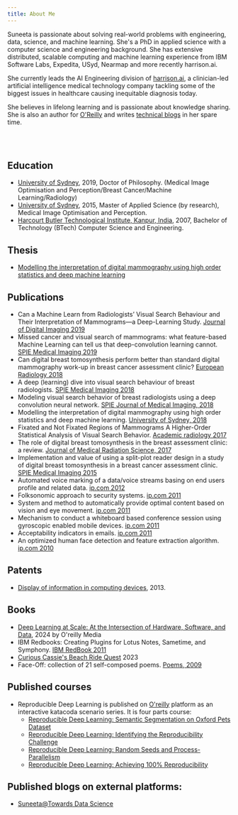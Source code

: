 ```yaml
---
title: About Me 
---
```


Suneeta is passionate about solving real-world problems with engineering, data, science, and machine learning. She's a PhD in applied science with a computer science and engineering background. She has extensive distributed, scalable computing and machine learning experience from IBM Software Labs, Expedita, USyd, Nearmap and more recently harrison.ai.

She currently leads the AI Engineering division of [harrison.ai](https://harrison.ai/), a clinician-led artificial intelligence medical technology company tackling some of the biggest issues in healthcare causing inequitable diagnosis today.

She believes in lifelong learning and is passionate about knowledge sharing. She is also an author for [O'Reilly](https://www.oreilly.com/pub/au/8214) and writes [technical blogs](https://suneeta-mall.github.io/) in her spare time.


<br/>


<!-- {: .oversized}
![](/assets/img/cover.png) -->
<br/>

Education
---------

- [University of Sydney][sydu], 2019, Doctor of Philosophy. (Medical Image Optimisation and Perception/Breast Cancer/Machine Learning/Radiology)
- [University of Sydney][sydu], 2015, Master of Applied Science (by research), Medical Image Optimisation and Perception.
- [Harcourt Butler Technological Institute, Kanpur, India][hbti], 2007, Bachelor of Technology (BTech) Computer Science and Engineering.


Thesis
---------
- [Modelling the interpretation of digital mammography using high order statistics and deep machine learning][thesis]


Publications
---------
- Can a Machine Learn from Radiologists’ Visual Search Behaviour and Their Interpretation of Mammograms—a Deep-Learning Study. [Journal of Digital Imaging 2019][jdi_2019]
- Missed cancer and visual search of mammograms: what feature-based Machine Learning can tell us that deep-convolution learning cannot. [SPIE Medical Imaging 2019][spie_2019]
- Can digital breast tomosynthesis perform better than standard digital mammography work-up in breast cancer assessment clinic? [European Radiology 2018][eu_rad_2018]
- A deep (learning) dive into visual search behaviour of breast radiologists. [SPIE Medical Imaging 2018][spie_2018]
- Modeling visual search behavior of breast radiologists using a deep convolution neural network. [SPIE Journal of Medical Imaging, 2018][spie_jmi_2018]
- Modelling the interpretation of digital mammography using high order statistics and deep machine learning. [University of Sydney, 2018][thesis]
- Fixated and Not Fixated Regions of Mammograms  A Higher-Order Statistical Analysis of Visual Search Behavior. [Academic radiology 2017][arad_2017]
- The role of digital breast tomosynthesis in the breast assessment clinic: a review. [Journal of Medical Radiation Science, 2017][jmrs_2017]
- Implementation and value of using a split-plot reader design in a study of digital breast tomosynthesis in a breast cancer assessment clinic. [SPIE  Medical Imaging 2015][spie_2015]
- Automated voice marking of a data/voice streams basing on end users profile and related data. [ip.com 2012][000214706]
- Folksonomic approach to security systems. [ip.com 2011][000207906]
- System and method to automatically provide optimal content based on vision and eye movement. [ip.com 2011][000208045]
- Mechanism to conduct a whiteboard based conference session using gyroscopic enabled mobile devices. [ip.com 2011][000208037]
- Acceptability indicators in emails. [ip.com 2011][000212197D]
- An optimized human face detection and feature extraction algorithm. [ip.com 2010][000197147]


Patents
---------
- [Display of information in computing devices][patent], 2013.


Books
---------
- [Deep Learning at Scale: At the Intersection of Hardware, Software, and Data](https://www.oreilly.com/library/view/deep-learning-at/9781098145279/), 2024 by O'reilly Media
- IBM Redbooks: Creating Plugins for Lotus Notes, Sametime, and Symphony. [IBM RedBook 2011][ibm_redbook]
- [Curious Cassie's Beach Ride Quest](https://www.amazon.com.au/dp/B0BPQQPYD8) 2023
- Face-Off: collection of 21 self-composed poems. [Poems, 2009][faceoff]

Published courses
---------
- Reproducible Deep Learning is published on [O'reilly][oreilly] platform as an interactive katacoda scenario series. It is four parts course:
    - [Reproducible Deep Learning: Semantic Segmentation on Oxford Pets Dataset]
    - [Reproducible Deep Learning: Identifying the Reproducibility Challenge]
    - [Reproducible Deep Learning: Random Seeds and Process-Parallelism]
    - [Reproducible Deep Learning: Achieving 100% Reproducibility]


Published blogs on external platforms:
---------
- [Suneeta@Towards Data Science]







[oreilly]: https://oreilly.com
[sydu]: https://sydney.edu.au/
[thesis]: https://ses.library.usyd.edu.au/handle/2123/19987
[hbti]: https://en.wikipedia.org/wiki/Harcourt_Butler_Technical_University
[patent]: https://www.patentsencyclopedia.com/app/20130198208
[jdi_2019]: https://link.springer.com/article/10.1007%2Fs10278-018-00174-z
[spie_2019]: https://www.spiedigitallibrary.org/conference-proceedings-of-spie/10952/1095216/Missed-cancer-and-visual-search-of-mammograms--what-feature/10.1117/12.2512539.full
[eu_rad_2018]: https://dx.doi.org/10.1007/s00330-018-5473-4
[spie_2018]: https://www.spiedigitallibrary.org/conference-proceedings-of-spie/10577/1057708/A-deep-learning-dive-into-visual-search-behaviour-of-breast/10.1117/12.2293366.full
[spie_jmi_2018]: https://www.spiedigitallibrary.org/journals/Journal-of-Medical-Imaging/volume-5/issue-3/035502/Modeling-visual-search-behavior-of-breast-radiologists-using-a-deep/10.1117/1.JMI.5.3.035502.short
[arad_2017]: https://www.academicradiology.org/article/S1076-6332(17)30003-X/abstract
[jmrs_2017]: https://www.ncbi.nlm.nih.gov/pmc/articles/PMC5587657/
[spie_2015]: https://www.spiedigitallibrary.org/conference-proceedings-of-spie/9416/941619/Implementation-and-value-of-using-a-split-plot-reader-design/10.1117/12.2083152.short
[000214706]: https://priorart.ip.com/IPCOM/000214706
[000197147]: https://priorart.ip.com/IPCOM/000197147
[000212197D]: https://priorart.ip.com/IPCOM/000212197D
[000207906]: https://priorart.ip.com/IPCOM/000207906
[000208045]: https://priorart.ip.com/IPCOM/000208045
[000208037]: https://priorart.ip.com/IPCOM/000208037
[ibm_redbook]: https://www-10.lotus.com/ldd/ddwiki.nsf/xpDocViewer.xsp?lookupName=IBM+Redbooks%3A+Creating+Plugins+for+Lotus+Notes%2C+Sametime%2C+and+Symphony#action=openDocument&content=catcontent&ct=redbooks
[faceoff]: https://www.amazon.com/Face-Off-Suneeta-Mall/dp/8184650892
[Reproducible Deep Learning: Semantic Segmentation on Oxford Pets Dataset]: https://learning.oreilly.com/scenarios/reproducible-deep-learning/9781492091219/
[Reproducible Deep Learning: Identifying the Reproducibility Challenge]: https://learning.oreilly.com/scenarios/reproducible-deep-learning/9781492091226/
[Reproducible Deep Learning: Random Seeds and Process-Parallelism]: https://learning.oreilly.com/scenarios/reproducible-deep-learning/9781492091233/
[Reproducible Deep Learning: Achieving 100% Reproducibility]: https://learning.oreilly.com/scenarios/reproducible-deep-learning/9781492091240/
[Suneeta@Towards Data Science]: https://medium.com/@suneetamall